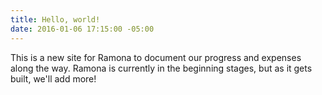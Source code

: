 ```yaml
---
title: Hello, world!
date: 2016-01-06 17:15:00 -05:00
---
```


This is a new site for Ramona to document our progress and expenses along the way. Ramona is currently in the beginning stages, but as it gets built, we'll add more!